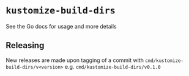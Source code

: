 # `kustomize-build-dirs`

See the Go docs for usage and more details

## Releasing

New releases are made upon tagging of a commit with
`cmd/kustomize-build-dirs/v<version>` e.g. `cmd/kustomize-build-dirs/v0.1.0`
